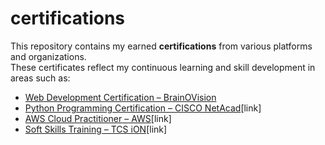 # certifications
This repository contains my earned **certifications** from various platforms and organizations.  
These certificates reflect my continuous learning and skill development in areas such as:
- [Web Development Certification – BrainOVision](https://github.com/k-sunilreddy/certificates/blob/main/Web%20Development%20Certificate.pdf)
- [Python Programming Certification – CISCO NetAcad](https://github.com/k-sunilreddy/certificates/blob/main/Python_Essentials_Certificate%40Cisco.pdf)[link]
- [AWS Cloud Practitioner – AWS]((https://github.com/k-sunilreddy/certificates/blob/main/AWS%20Certified%20Cloud%20Practitioner%20certificate%20(1).pdf))[link]
- [Soft Skills Training – TCS iON]((https://github.com/k-sunilreddy/certificates/blob/main/SoftSkills%20%26%20Professional%20Development%20Certificate.pdf))[link]

